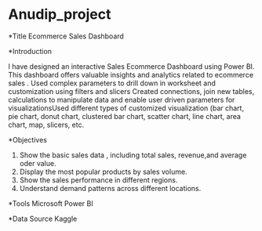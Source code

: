 # Anudip_project
*Title
 Ecommerce Sales Dashboard

*Introduction

I have designed an interactive Sales Ecommerce Dashboard using Power BI. This dashboard offers valuable insights and analytics related to ecommerce sales . Used complex parameters to drill down in worksheet and customization using filters and slicers Created connections, join new tables, calculations to manipulate data and enable user driven parameters for visualizationsUsed different types of customized visualization (bar chart, pie chart, donut chart, clustered bar chart, scatter chart, line chart, area chart, map, slicers, etc.

*Objectives
1. Show the basic sales data , including total sales, revenue,and average oder value.
2. Display the most popular products by sales volume.
3. Show the sales performance in different regions.
4. Understand demand patterns across different locations.

*Tools
   Microsoft Power BI
   
*Data Source
    Kaggle

